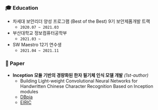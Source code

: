 <h3> 🎓 Education </h3>

- 차세대 보안리더 양성 프로그램 (Best of the Best) 9기 보안제품개발 트랙
  - `2020.07 ~ 2021.03`
- 부산대학교 정보컴퓨터공학부
  - `2021.03 ~`
- SW Maestro 12기 연수생
  - `2021.04 ~ 2021.11`

<h3> 📄 Paper </h3>

- **Inception 모듈 기반의 경량화된 한자 필기체 인식 모델 개발** _(1st-author)_
  - Building Light-weight Convolutional Neural Networks for Handwritten Chinese Character Recognition Based on Inception modules
  - [DBpia](http://www.dbpia.co.kr/journal/articleDetail?nodeId=NODE09874847)
  - [EIRIC](https://www.eiric.or.kr/literature/ser_view.php?SnxGubun=INKO&mode=total&searchCate=literature&gu=INME000G0&cmd=qryview&SnxIndxNum=234020&rownum=&totalCnt=2&rownum=2&q1_t=aW5jZXB0aW9uIOuqqOuTiA==&listUrl=L3NlYXJjaC9yZXN1bHQucGhwP1NueEd1YnVuPUlOS08mbW9kZT10b3RhbCZzZWFyY2hDYXRlPWxpdGVyYXR1cmUmcTE9aW5jZXB0aW9uKyVCOCVGMCVCNSVFMiZ4PTAmeT0w&q1=inception+%B8%F0%B5%E2&kci=)
